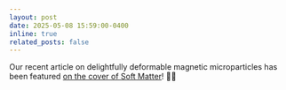 ```yaml
---
layout: post
date: 2025-05-08 15:59:00-0400
inline: true
related_posts: false
---
```


Our recent article on delightfully deformable magnetic microparticles has been featured <a href="https://doi.org/10.1039/D5SM90073E">on the cover of Soft Matter</a>! 🧲💫